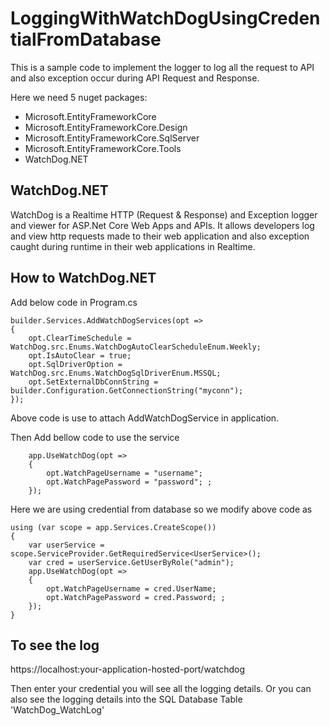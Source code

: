 # LoggingWithWatchDogUsingCredentialFromDatabase

This is a sample code to implement the logger to log all the request to API and also exception occur during API Request and Response.


Here we need 5 nuget packages:
* Microsoft.EntityFrameworkCore
* Microsoft.EntityFrameworkCore.Design
* Microsoft.EntityFrameworkCore.SqlServer
* Microsoft.EntityFrameworkCore.Tools
* WatchDog.NET

## WatchDog.NET
WatchDog is a Realtime HTTP (Request & Response) and Exception logger and viewer for ASP.Net Core Web Apps and APIs. It allows developers log and view http requests made to their web application and also exception caught during runtime in their web applications in Realtime.

## How to WatchDog.NET
Add below code in Program.cs
```
builder.Services.AddWatchDogServices(opt =>
{
    opt.ClearTimeSchedule = WatchDog.src.Enums.WatchDogAutoClearScheduleEnum.Weekly;
    opt.IsAutoClear = true;
    opt.SqlDriverOption = WatchDog.src.Enums.WatchDogSqlDriverEnum.MSSQL;
    opt.SetExternalDbConnString = builder.Configuration.GetConnectionString("myconn");
});
```
Above code is use to attach AddWatchDogService in application.

Then Add bellow code to use the service
```
    app.UseWatchDog(opt =>
    {
        opt.WatchPageUsername = "username";
        opt.WatchPagePassword = "password"; ;
    });
```

Here we are using credential from database so we modify above code as

```
using (var scope = app.Services.CreateScope())
{
    var userService = scope.ServiceProvider.GetRequiredService<UserService>();
    var cred = userService.GetUserByRole("admin");
    app.UseWatchDog(opt =>
    {
        opt.WatchPageUsername = cred.UserName;
        opt.WatchPagePassword = cred.Password; ;
    });
}
```

## To see the log 

https://localhost:your-application-hosted-port/watchdog

Then enter your credential you will see all the logging details. Or you can also see the logging details into the SQL Database Table 'WatchDog_WatchLog'
